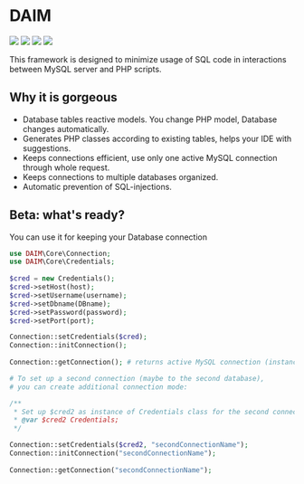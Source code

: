 # DAIM
![](https://img.shields.io/badge/status-beta-red)
![](https://img.shields.io/circleci/build/github/AlexRoar/DAIM/master)
![](https://img.shields.io/github/repo-size/AlexRoar/DAIM)
![](https://img.shields.io/github/last-commit/AlexRoar/DAIM)

This framework is designed to minimize usage of SQL code in interactions between MySQL server and PHP scripts.

## Why it is gorgeous

- Database tables reactive models. You change PHP model, Database changes automatically.
- Generates PHP classes according to existing tables, helps your IDE with suggestions.
- Keeps connections efficient, use only one active MySQL connection through whole request.
- Keeps connections to multiple databases organized.
- Automatic prevention of SQL-injections.

## Beta: what's ready?

You can use it for keeping your Database connection
```php
use DAIM\Core\Connection;
use DAIM\Core\Credentials;
    
$cred = new Credentials();
$cred->setHost(host);
$cred->setUsername(username);
$cred->setDbname(DBname);
$cred->setPassword(password);
$cred->setPort(port);

Connection::setCredentials($cred);
Connection::initConnection();
   
Connection::getConnection(); # returns active MySQL connection (instance of mysqli class);

# To set up a second connection (maybe to the second database),
# you can create additional connection mode:

/**
 * Set up $cred2 as instance of Credentials class for the second connection
 * @var $cred2 Credentials;
 */

Connection::setCredentials($cred2, "secondConnectionName");
Connection::initConnection("secondConnectionName");
    
Connection::getConnection("secondConnectionName");
```
